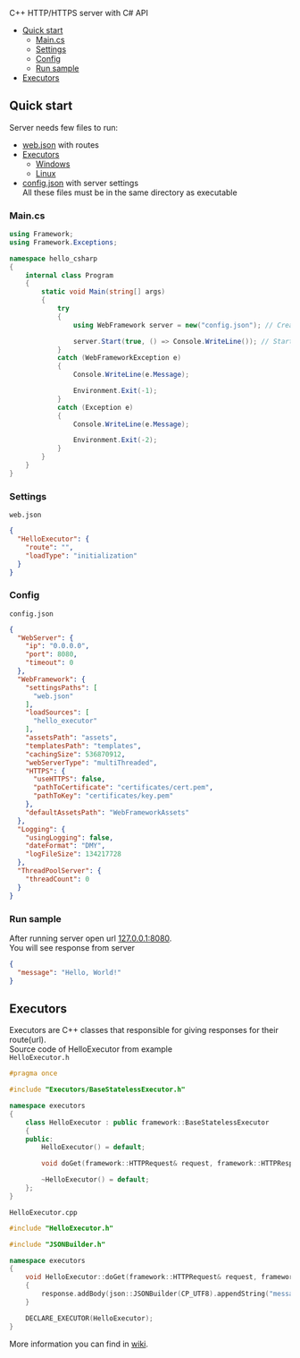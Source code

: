 C++ HTTP/HTTPS server with C# API


* [Quick start](#quick-start)
  * [Main.cs](#maincs)
  * [Settings](#settings)
  * [Config](#config)
  * [Run sample](#run-sample)
* [Executors](#executors)


## Quick start
Server needs few files to run: 
* [web.json](#settings) with routes
* [Executors](#executors)
	* [Windows](https://github.com/LazyPanda07/WebFramework/releases/latest/download/hello_executor_windows.zip)
	* [Linux](https://github.com/LazyPanda07/WebFramework/releases/latest/download/hello_executor_linux.zip)
* [config.json](#config) with server settings  
All these files must be in the same directory as executable


### Main.cs
```cs
using Framework;
using Framework.Exceptions;

namespace hello_csharp
{
	internal class Program
	{
		static void Main(string[] args)
		{
			try
			{
				using WebFramework server = new("config.json"); // Create server

				server.Start(true, () => Console.WriteLine()); // Start server and wait
			}
			catch (WebFrameworkException e)
			{
				Console.WriteLine(e.Message);

				Environment.Exit(-1);
			}
			catch (Exception e)
			{
				Console.WriteLine(e.Message);

				Environment.Exit(-2);
			}
		}
	}
}
```


### Settings
```web.json```
```json
{
  "HelloExecutor": {
    "route": "",
    "loadType": "initialization"
  }
}
```


### Config
```config.json```
```json
{
  "WebServer": {
    "ip": "0.0.0.0",
    "port": 8080,
    "timeout": 0
  },
  "WebFramework": {
    "settingsPaths": [
      "web.json"
    ],
    "loadSources": [
      "hello_executor"
    ],
    "assetsPath": "assets",
    "templatesPath": "templates",
    "cachingSize": 536870912,
    "webServerType": "multiThreaded",
    "HTTPS": {
      "useHTTPS": false,
      "pathToCertificate": "certificates/cert.pem",
      "pathToKey": "certificates/key.pem"
    },
    "defaultAssetsPath": "WebFrameworkAssets"
  },
  "Logging": {
    "usingLogging": false,
    "dateFormat": "DMY",
    "logFileSize": 134217728
  },
  "ThreadPoolServer": {
    "threadCount": 0
  }
}
```


### Run sample
After running server open url [127.0.0.1:8080](http://127.0.0.1:8080).  
You will see response from server
```json
{
  "message": "Hello, World!"
}
```


## Executors
Executors are C++ classes that responsible for giving responses for their route(url).  
Source code of HelloExecutor from example  
```HelloExecutor.h```
```cpp
#pragma once

#include "Executors/BaseStatelessExecutor.h"

namespace executors
{
	class HelloExecutor : public framework::BaseStatelessExecutor
	{
	public:
		HelloExecutor() = default;

		void doGet(framework::HTTPRequest& request, framework::HTTPResponse& response) override;

		~HelloExecutor() = default;
	};
}
```
```HelloExecutor.cpp```
```cpp
#include "HelloExecutor.h"

#include "JSONBuilder.h"

namespace executors
{
	void HelloExecutor::doGet(framework::HTTPRequest& request, framework::HTTPResponse& response)
	{
		response.addBody(json::JSONBuilder(CP_UTF8).appendString("message", "Hello, World!"));
	}

	DECLARE_EXECUTOR(HelloExecutor);
}
```
More information you can find in [wiki](https://github.com/LazyPanda07/WebFramework/wiki/Executors).
